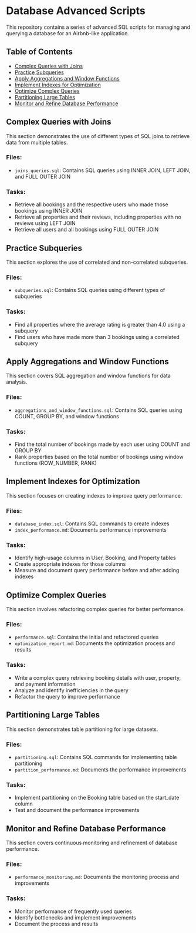 # Database Advanced Scripts

This repository contains a series of advanced SQL scripts for managing and querying a database for an Airbnb-like application.

## Table of Contents
- [Complex Queries with Joins](#complex-queries-with-joins)
- [Practice Subqueries](#practice-subqueries)
- [Apply Aggregations and Window Functions](#apply-aggregations-and-window-functions)
- [Implement Indexes for Optimization](#implement-indexes-for-optimization)
- [Optimize Complex Queries](#optimize-complex-queries)
- [Partitioning Large Tables](#partitioning-large-tables)
- [Monitor and Refine Database Performance](#monitor-and-refine-database-performance)

## Complex Queries with Joins

This section demonstrates the use of different types of SQL joins to retrieve data from multiple tables.

### Files:
- `joins_queries.sql`: Contains SQL queries using INNER JOIN, LEFT JOIN, and FULL OUTER JOIN

### Tasks:
- Retrieve all bookings and the respective users who made those bookings using INNER JOIN
- Retrieve all properties and their reviews, including properties with no reviews using LEFT JOIN
- Retrieve all users and all bookings using FULL OUTER JOIN

## Practice Subqueries

This section explores the use of correlated and non-correlated subqueries.

### Files:
- `subqueries.sql`: Contains SQL queries using different types of subqueries

### Tasks:
- Find all properties where the average rating is greater than 4.0 using a subquery
- Find users who have made more than 3 bookings using a correlated subquery

## Apply Aggregations and Window Functions

This section covers SQL aggregation and window functions for data analysis.

### Files:
- `aggregations_and_window_functions.sql`: Contains SQL queries using COUNT, GROUP BY, and window functions

### Tasks:
- Find the total number of bookings made by each user using COUNT and GROUP BY
- Rank properties based on the total number of bookings using window functions (ROW_NUMBER, RANK)

## Implement Indexes for Optimization

This section focuses on creating indexes to improve query performance.

### Files:
- `database_index.sql`: Contains SQL commands to create indexes
- `index_performance.md`: Documents performance improvements

### Tasks:
- Identify high-usage columns in User, Booking, and Property tables
- Create appropriate indexes for those columns
- Measure and document query performance before and after adding indexes

## Optimize Complex Queries

This section involves refactoring complex queries for better performance.

### Files:
- `performance.sql`: Contains the initial and refactored queries
- `optimization_report.md`: Documents the optimization process and results

### Tasks:
- Write a complex query retrieving booking details with user, property, and payment information
- Analyze and identify inefficiencies in the query
- Refactor the query to improve performance

## Partitioning Large Tables

This section demonstrates table partitioning for large datasets.

### Files:
- `partitioning.sql`: Contains SQL commands for implementing table partitioning
- `partition_performance.md`: Documents the performance improvements

### Tasks:
- Implement partitioning on the Booking table based on the start_date column
- Test and document the performance improvements

## Monitor and Refine Database Performance

This section covers continuous monitoring and refinement of database performance.

### Files:
- `performance_monitoring.md`: Documents the monitoring process and improvements

### Tasks:
- Monitor performance of frequently used queries
- Identify bottlenecks and implement improvements
- Document the process and results